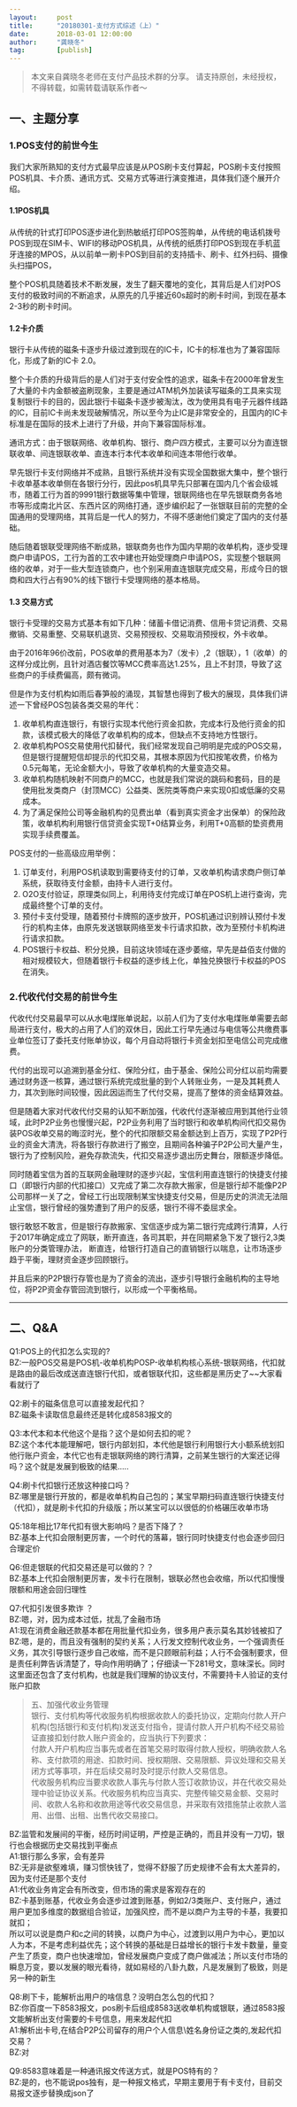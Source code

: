 ```yaml
---  
layout:     post   
title:      "20180301-支付方式综述（上）"  
date:       2018-03-01 12:00:00  
author:     "龚晓冬"  
tag:		[publish]   
--- 
```


> 本文来自龚晓冬老师在支付产品技术群的分享。 请支持原创，未经授权，不得转载，如需转载请联系作者～

## 一、主题分享

### 1.POS支付的前世今生

我们大家所熟知的支付方式最早应该是从POS刷卡支付算起，POS刷卡支付按照POS机具、卡介质、通讯方式、交易方式等进行演变推进，具体我们逐个展开介绍。

#### 1.1POS机具

从传统的针式打印POS逐步进化到热敏纸打印POS签购单，从传统的电话机拨号POS到现在SIM卡、WIFI的移动POS机具，从传统的纸质打印POS到现在手机蓝牙连接的MPOS，从以前单一刷卡POS到目前的支持插卡、刷卡、红外扫码、摄像头扫描POS，

整个POS机具随着技术不断发展，发生了翻天覆地的变化，其背后是人们对POS支付的极致时间的不断追求，从原先的几乎接近60s超时的刷卡时间，到现在基本2-3秒的刷卡时间。

#### 1.2卡介质

银行卡从传统的磁条卡逐步升级过渡到现在的IC卡，IC卡的标准也为了兼容国际化，形成了新的IC卡 2.0。

整个卡介质的升级背后的是人们对于支付安全性的追求，磁条卡在2000年曾发生了大量的卡内金额被盗刷现象，主要是通过ATM机外加装读写磁条的工具来实现复制银行卡的目的，因此银行卡磁条卡逐步被淘汰，改为使用具有电子元器件线路的IC，目前IC卡尚未发现破解情况，所以至今为止IC是非常安全的，且国内的IC卡标准是在国际的技术上进行了升级，并向下兼容国际标准。

通讯方式：由于银联网络、收单机构、银行、商户四方模式，主要可以分为直连银联收单、间连银联收单、直连本行本代本收单和间连本带他行收单。

早先银行卡支付网络并不成熟，且银行系统并没有实现全国数据大集中，整个银行卡收单基本收单侧在各银行分行，因此pos机具早先只部署在国内几个省会级城市，随着工行为首的9991银行数据等集中管理，银联网络也在早先银联商务各地市等形成南北片区、东西片区的网络打通，逐步编织起了一张银联目前的完整的全国通用的受理网络，其背后是一代人的努力，不得不感谢他们奠定了国内的支付基础。

随后随着银联受理网络不断成熟，银联商务也作为国内早期的收单机构，逐步受理商户申请POS，工行为首的工农中建也开始受理商户申请POS，实现整个银联网络的收单，对于一些大型连锁商户，也个别采用直连银联完成交易，形成今日的银商和四大行占有90%的线下银行卡受理网络的基本格局。

#### 1.3 交易方式

银行卡受理的交易方式基本有如下几种：储蓄卡借记消费、信用卡贷记消费、交易撤销、交易重整、交易联机退货、交易预授权、交易取消预授权，外卡收单。

由于2016年96价改前，POS收单的费用基本为7（发卡）,2（银联），1（收单）的这样分成比例，且针对酒店餐饮等MCC费率高达1.25%，且上不封顶，导致了这些商户的手续费偏高，颇有微词。

但是作为支付机构如雨后春笋般的涌现，其智慧也得到了极大的展现，具体我们讲述一下曾经POS包装各类交易的年代：
1. 收单机构直连银行，有银行实现本代他行资金扣款，完成本行及他行资金的扣款，该模式极大的降低了收单机构的成本，但缺点不支持地方性银行。  
2. 收单机构POS交易使用代扣替代，我们经常发现自己明明是完成的POS交易，但是银行提醒短信却提示的代扣交易，其根本原因为代扣按笔收费，价格为0.5元每笔，无论金额大小，导致了收单机构的大量变造交易。  
3. 收单机构随机映射不同商户的MCC，也就是我们常说的跳码和套码，目的是使用批发类商户（封顶MCC）公益类、医院类等商户来实现0扣或低廉的交易成本。  
4. 为了满足保险公司等金融机构的见费出单（看到真实资金才出保单）的保险政策，收单机构利用银行信贷资金实现T+0结算业务，利用T+0高额的垫资费用实现手续费覆盖。  

POS支付的一些高级应用举例：
1. 订单支付，利用POS机读取到需要待支付的订单，又收单机构请求商户侧订单系统，获取待支付金额，由持卡人进行支付。
2. O2O支付验证，原理类似同上，利用待支付完成订单在POS机上进行查询，完成最终整个订单的支付。
3. 预付卡支付受理，随着预付卡牌照的逐步放开，POS机通过识别辨认预付卡发行的机构主体，由原先发送银联网络至发卡行请求扣款，改为至预付卡机构进行请求扣款。
4. POS银行卡权益、积分兑换，目前这块领域在逐步萎缩，早先是益佰支付做的相对规模较大，但随着银行卡权益的逐步线上化，单独兑换银行卡权益的POS在消失。

### 2.代收代付交易的前世今生

代收代付交易最早可以从水电煤账单说起，以前人们为了支付水电煤账单需要去邮局进行支付，极大的占用了人们的双休日，因此工行早先通过与电信等公共缴费事业单位签订了委托支付账单协议，每个月自动将银行卡资金划扣至电信公司完成缴费。

代付的出现可以追溯到基金分红、保险分红，由于基金、保险公司分红以前均需要通过财务逐一核算，通过银行系统完成批量的到个人转账业务，一是及其耗费人力，其次到账时间较慢，因此因运而生了代付交易，提高了整体的资金结算效益。

但是随着大家对代收代付交易的认知不断加强，代收代付逐渐被应用到其他行业领域，此时P2P业务也慢慢兴起，P2P业务利用了当时银行和收单机构间代扣交易伪装POS收单交易的晦涩时光，整个的代扣限额交易金额达到上百万，实现了P2P行业的资金大清洗，将各银行存款进行了搬空，且期间各种骗子P2P公司大量产生，银行为了控制风险，避免存款流失，代扣交易逐步退出历史舞台，限额逐步降低。

同时随着宝信为首的互联网金融理财的逐步兴起，宝信利用直连银行的快捷支付接口（即银行内部的代扣接口）又完成了第二次存款大搬家，但是银行却不能像P2P公司那样一关了之，曾经工行出现限制某宝快捷支付交易，但是历史的洪流无法阻止宝信，银行曾经的强势遭到了用户的反感，银行不得不委屈求全。

银行敢怒不敢言，但是银行存款搬家、宝信逐步成为第二银行完成跨行清算，人行于2017年确定成立了网联，断开直连，各司其职，并在同期紧急下发了银行2,3类账户的分类管理办法， 断直连，给银行打造自己的直销银行以喘息，让市场逐步趋于平衡，理财资金逐步回顾银行。

并且后来的P2P银行存管也是为了资金的流出，逐步引导银行金融机构的主导地位，将P2P资金存管回流到银行，以形成一个平衡格局。

---

## 二、Q&A

Q1:POS上的代扣怎么实现的?  
BZ:一般POS交易是POS机-收单机构POSP-收单机构核心系统-银联网络，代扣就是路由的最后改成送直连银行代扣，或者银联代扣，这些都是黑历史了~~大家看看就行了  

Q2:刷卡的磁条信息可以直接发起代扣？  
BZ:磁条卡读取信息最终还是转化成8583报文的  

Q3:本代本和本代他这个是指？这个是如何去扣的呢？  
BZ:这个本代本能理解吧，银行内部划扣，本代他是银行利用银行大小额系统划扣他行账户资金，本代它也有走银联网络的跨行清算，之前某生银行的大案还记得吗？这个就是发展到极致的结果…..  

Q4:刷卡代扣银行还放这种接口吗？  
BZ:哪里是银行开放的，都是收单机构自己包的；某宝早期扫码直连银行快捷支付（代扣），就是刷卡代扣的升级版；所以某宝可以以很低的价格碾压收单市场  

Q5:18年相比17年代扣有很大影响吗？是否下降了？  
BZ:基本上代扣会限制更厉害，一个时代的落幕，银行同时快捷支付也会逐步回归合理定价

Q6:但走银联的代扣交易还是可以做的？？  
BZ:基本上代扣会限制更厉害，发卡行在限制，银联必然也会收缩，所以代扣慢慢限额和用途会回归理性

Q7:代扣引发很多欺诈 ？  
BZ:嗯，对，因为成本过低，扰乱了金融市场  
A1:现在消费金融还款基本都在用批量代扣业务，很多用户表示莫名其妙钱被扣了  
BZ:嗯，是的，而且没有强制的契约关系；人行发文控制代收业务，一个强调责任义务，其次引导银行逐步自己收缩，而不是只顾眼前利益；人行不会强制要求，但是责任利弊告诉清楚了，导向作用明确了；仔细读一下281号文，意味深长。同时这里面还包含了支付机构，也就是我们理解的协议支付，不需要持卡人验证的支付账户扣款  

> 五、加强代收业务管理  
银行、支付机构等代收服务机构根据收款人的委托协议，定期向付款人开户机构(包括银行和支付机构)发送支付指令，提请付款人开户机构不经交易验证直接扣划付款人账户资金的，应当执行下列要求：                         
付款人开户机构应当事先或者在首笔交易时取得付款人授权，明确收款人名称、支付款项的用途、扣款时间、授权期限、交易限额、异议处理和交易关闭方式等事项，并在后续交易时及时提示付款人交易信息。                      
代收服务机构应当要求收款人事先与付款人签订收款协议，并在代收交易处理中验证协议关系。代收服务机构应当真实、完整传输交易金额、交易时间、收款人名称和收款用途等代收交易信息，并采取有效措施禁止收款人滥用、出借、出租、出售代收交易接口。

BZ:监管和发展间的平衡，经历时间证明，严控是正确的，而且并没有一刀切，银行也会根据历史交易找到平衡点  
A1:银行那么多家，会有差异  
BZ:无非是欲壑难填，赚习惯快钱了，觉得不舒服了历史规律不会有太大差异的，因为支付还是那个支付  
A1:代收业务肯定会有所改变，但市场的需求是客观存在的  
BZ:卡基到账基，代收业务会逐步过渡到账基，例如2/3类账户、支付账户，通过用户更加多维度的数据组合验证，加强风控，而不是以商户为主导的卡基，我要扣就扣；  
所以可以说是商户和c之间的转换，以商户为中心，过渡到以用户为中心，更加以人为本，不是考虑利益优先；这个转换的基础是日益增长的银行卡发卡数量，量变产生了质变，商户也快速增加，曾经发展商户变成了商户做减法；所以支付市场的瞬息万变，要以发展的眼光看待，就如易经的八卦九数，凡是发展到了极致，则是另一种的新生  

Q8:刷下卡，能解析出用户的啥信息？没明白怎么包的代扣？  
BZ:你百度一下8583报文，pos刷卡后组成8583送收单机构或银联，通过8583报文能解析出支付需要的卡号信息，用来发起代扣  
A1:解析出卡号,在结合P2P公司留存的用户个人信息\姓名身份证之类的,发起代扣交易？  
BZ:对  

Q9:8583意味着是一种通讯报文传送方式，就是POS特有的？  
BZ:是的，也不能说pos独有，是一种报文格式，早期主要用于有卡支付，目前交易报文逐步替换成json了


